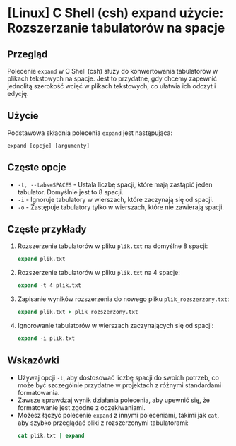 # [Linux] C Shell (csh) expand użycie: Rozszerzanie tabulatorów na spacje

## Przegląd
Polecenie `expand` w C Shell (csh) służy do konwertowania tabulatorów w plikach tekstowych na spacje. Jest to przydatne, gdy chcemy zapewnić jednolitą szerokość wcięć w plikach tekstowych, co ułatwia ich odczyt i edycję.

## Użycie
Podstawowa składnia polecenia `expand` jest następująca:

```
expand [opcje] [argumenty]
```

## Częste opcje
- `-t, --tabs=SPACES` - Ustala liczbę spacji, które mają zastąpić jeden tabulator. Domyślnie jest to 8 spacji.
- `-i` - Ignoruje tabulatory w wierszach, które zaczynają się od spacji.
- `-o` - Zastępuje tabulatory tylko w wierszach, które nie zawierają spacji.

## Częste przykłady
1. Rozszerzenie tabulatorów w pliku `plik.txt` na domyślne 8 spacji:
   ```csh
   expand plik.txt
   ```

2. Rozszerzenie tabulatorów w pliku `plik.txt` na 4 spacje:
   ```csh
   expand -t 4 plik.txt
   ```

3. Zapisanie wyników rozszerzenia do nowego pliku `plik_rozszerzony.txt`:
   ```csh
   expand plik.txt > plik_rozszerzony.txt
   ```

4. Ignorowanie tabulatorów w wierszach zaczynających się od spacji:
   ```csh
   expand -i plik.txt
   ```

## Wskazówki
- Używaj opcji `-t`, aby dostosować liczbę spacji do swoich potrzeb, co może być szczególnie przydatne w projektach z różnymi standardami formatowania.
- Zawsze sprawdzaj wynik działania polecenia, aby upewnić się, że formatowanie jest zgodne z oczekiwaniami.
- Możesz łączyć polecenie `expand` z innymi poleceniami, takimi jak `cat`, aby szybko przeglądać pliki z rozszerzonymi tabulatorami:
  ```csh
  cat plik.txt | expand
  ```